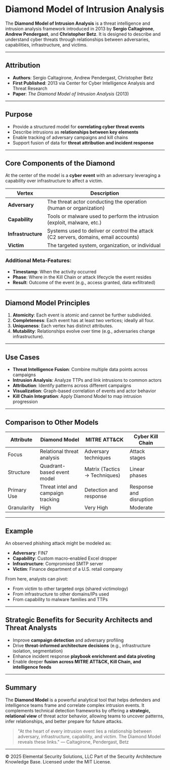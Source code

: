 # Diamond Model of Intrusion Analysis

The **Diamond Model of Intrusion Analysis** is a threat intelligence and intrusion analysis framework introduced in 2013 by **Sergio Caltagirone**, **Andrew Pendergast**, and **Christopher Betz**. It is designed to describe and understand cyber threats through relationships between adversaries, capabilities, infrastructure, and victims.

---

## Attribution
- **Authors**: Sergio Caltagirone, Andrew Pendergast, Christopher Betz
- **First Published**: 2013 via Center for Cyber Intelligence Analysis and Threat Research
- **Paper**: *The Diamond Model of Intrusion Analysis* (2013)

---

## Purpose

- Provide a structured model for **correlating cyber threat events**
- Describe intrusions as **relationships between key elements**
- Enable tracking of adversary campaigns and kill chains
- Support fusion of data for **threat attribution and incident response**

---

## Core Components of the Diamond

At the center of the model is a **cyber event** with an adversary leveraging a capability over infrastructure to affect a victim.

| Vertex | Description |
|--------|-------------|
| **Adversary** | The threat actor conducting the operation (human or organization) |
| **Capability** | Tools or malware used to perform the intrusion (exploit, malware, etc.) |
| **Infrastructure** | Systems used to deliver or control the attack (C2 servers, domains, email accounts) |
| **Victim** | The targeted system, organization, or individual |

### Additional Meta-Features:
- **Timestamp**: When the activity occurred
- **Phase**: Where in the Kill Chain or attack lifecycle the event resides
- **Result**: Outcome of the event (e.g., access granted, data exfiltrated)

---

## Diamond Model Principles

1. **Atomicity**: Each event is atomic and cannot be further subdivided.
2. **Completeness**: Each event has at least two vertices; ideally all four.
3. **Uniqueness**: Each vertex has distinct attributes.
4. **Mutability**: Relationships evolve over time (e.g., adversaries change infrastructure).

---

## Use Cases

- **Threat Intelligence Fusion**: Combine multiple data points across campaigns
- **Intrusion Analysis**: Analyze TTPs and link intrusions to common actors
- **Attribution**: Identify patterns across different campaigns
- **Visualization**: Graph-based correlation of events and actor behavior
- **Kill Chain Integration**: Apply Diamond Model to map intrusion progression

---

## Comparison to Other Models

| Attribute | Diamond Model | MITRE ATT&CK | Cyber Kill Chain |
|----------|----------------|---------------|-------------------|
| Focus | Relational threat analysis | Adversary techniques | Attack stages |
| Structure | Quadrant-based event model | Matrix (Tactics → Techniques) | Linear phases |
| Primary Use | Threat intel and campaign tracking | Detection and response | Response and disruption |
| Granularity | High | Very High | Moderate |

---

## Example

An observed phishing attack might be modeled as:
- **Adversary**: FIN7
- **Capability**: Custom macro-enabled Excel dropper
- **Infrastructure**: Compromised SMTP server
- **Victim**: Finance department of a U.S. retail company

From here, analysts can pivot:
- From victim to other targeted orgs (shared victimology)
- From infrastructure to other domains/IPs used
- From capability to malware families and TTPs

---

## Strategic Benefits for Security Architects and Threat Analysts

- Improve **campaign detection** and adversary profiling
- Drive **threat-informed architecture decisions** (e.g., infrastructure isolation, segmentation)
- Enhance incident response **playbook enrichment and data pivoting**
- Enable deeper **fusion across MITRE ATT&CK, Kill Chain, and intelligence feeds**

---

## Summary

The **Diamond Model** is a powerful analytical tool that helps defenders and intelligence teams frame and correlate complex intrusion events. It complements technical detection frameworks by offering a **strategic, relational view** of threat actor behavior, allowing teams to uncover patterns, infer relationships, and better prepare for future attacks.

> "At the heart of every intrusion event lies a relationship between adversary, infrastructure, capability, and victim. The Diamond Model reveals these links." — Caltagirone, Pendergast, Betz

---
© 2025 Elemental Security Solutions, LLC
Part of the Security Architecture Knowledge Base.
Licensed under the MIT License.
